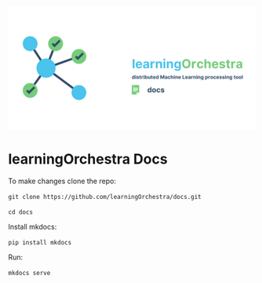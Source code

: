 ![banner](./learning-orchestra-docs.png)

# learningOrchestra Docs

To make changes clone the repo:

`git clone https://github.com/learningOrchestra/docs.git`

`cd docs`

Install mkdocs:

`pip install mkdocs`

Run:

`mkdocs serve`

